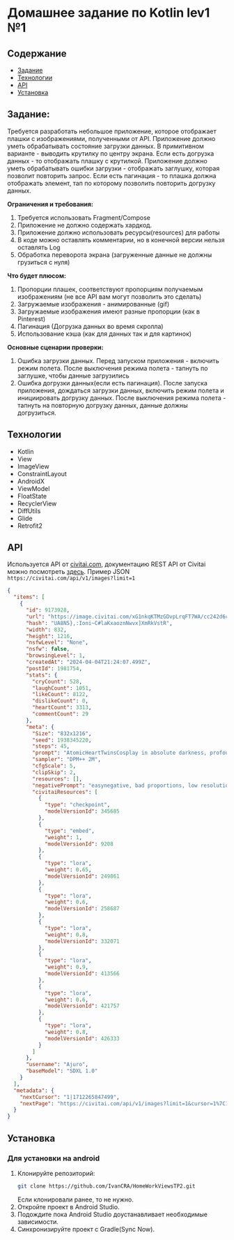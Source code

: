 # Домашнее задание по Kotlin lev1 №1

## Содержание

- [Задание](#задание)
- [Технологии](#технологии)
- [API](#API)
- [Установка](#установка)


## Задание:

Требуется разработать небольшое приложение, которое отображает плашки с изображениями, полученными от API.
Приложение должно уметь обрабатывать состояние загрузки данных. В примитивном варианте - выводить крутилку по центру экрана. Если есть догрузка данных - то отображать плашку с крутилкой.
Приложение должно уметь обрабатывать ошибки загрузки - отображать заглушку, которая позволит повторить запрос. Если есть пагинация - то плашка должна отображать элемент, тап по которому позволить повторить догрузку данных.


**Ограничения и требования:**
1. Требуется использовать Fragment/Compose
2. Приложение не должно содержать хардкод.
3. Приложение должно использовать ресурсы(resources) для работы
4. В коде можно оставлять комментарии, но в конечной версии нельзя оставлять Log
5. Обработка переворота экрана (загруженные данные не должны грузиться с нуля)

**Что будет плюсом:**
1. Пропорции плашек, соответствуют пропорциям получаемым изображениям (не все API вам могут позволить это сделать)
2. Загружаемые изображения - анимированные (gif)
3. Загружаемые изображения имеют разные пропорции (как в Pinterest)
4. Пагинация (Догрузка данных во время скролла)
5. Использование кэша (как для данных так и для картинок)


**Основные сценарии проверки:**
1. Ошибка загрузки данных. Перед запуском приложения - включить режим полета. После выключения режима полета - тапнуть по заглушке, чтобы данные загрузились
2. Ошибка догрузки данных(если есть пагинация). После запуска приложения, дождаться загрузки данных, включить режим полета и инициировать догрузку данных. После выключения режима полета - тапнуть на повторную догрузку данных,  данные должны догрузиться.

## Технологии

- Kotlin
- View
- ImageView
- ConstraintLayout
- AndroidX
- ViewModel
- FloatState
- RecyclerView
- DiffUtils
- Glide
- Retrofit2

## API
Используется API от [civitai.com](https://civitai.com/), документацию REST API от Civitai можно посмотреть [здесь](https://github.com/civitai/civitai/wiki/REST-API-Reference#get-apiv1images).
Пример JSON ``https://civitai.com/api/v1/images?limit=1``
```JSON
{
  "items": [
    {
      "id": 9173928,
      "url": "https://image.civitai.com/xG1nkqKTMzGDvpLrqFT7WA/cc242d6c-f960-4274-aa1d-f22a71e705ef/width=832/cc242d6c-f960-4274-aa1d-f22a71e705ef.jpeg",
      "hash": "UA8N5},:Ioni~C#laKxaoznNwvx]XmRkVstR",
      "width": 832,
      "height": 1216,
      "nsfwLevel": "None",
      "nsfw": false,
      "browsingLevel": 1,
      "createdAt": "2024-04-04T21:24:07.499Z",
      "postId": 1981754,
      "stats": {
        "cryCount": 528,
        "laughCount": 1051,
        "likeCount": 8122,
        "dislikeCount": 0,
        "heartCount": 3313,
        "commentCount": 29
      },
      "meta": {
        "Size": "832x1216",
        "seed": 1938345220,
        "steps": 45,
        "prompt": "AtomicHeartTwinsCosplay in absolute darkness, profoundly no light, holding black-pink heart shaped orbstaff, \npointed hat, translucent skin, Describe the captivating scene captured in the vintage photograph featuring a Bedouin artist skillfully swallowing a massive sword in the style of Final Fantasy, amidst a mesmerized audience. Provide details about the artist's attire, the sword's intricate design, and the expressions of the onlookers as they witness this extraordinary performance., amazing quality, masterpiece, best quality, hyper detailed, ultra detailed, UHD, perfect anatomy, portrait, dof, hyper-realism, majestic, awesome, inspiring, closeup, an weathered outworn old Fantasy cape, smooth, Closeup, by Dring, rust paint peelz, atmospheric haze, cinamatic composition, soft shadows, national geographic style",
        "sampler": "DPM++ 2M",
        "cfgScale": 5,
        "clipSkip": 2,
        "resources": [],
        "negativePrompt": "easynegative, bad proportions, low resolution, bad, ugly, terrible, painting, 3d, render, comic, anime, manga, unrealistic, flat, watermark, signature, worst quality, low quality, normal quality, lowres, simple background, inaccurate limb, extra fingers, fewer fingers, missing fingers, extra arms, (extra legs:1.3), inaccurate eyes, bad composition, bad anatomy, error, extra digit, fewer digits, cropped, low res, worst quality, low quality, normal quality, jpeg artifacts, extra digit, fewer digits, trademark, watermark, artist's name, username, signature, text, words, human,",
        "civitaiResources": [
          {
            "type": "checkpoint",
            "modelVersionId": 345685
          },
          {
            "type": "embed",
            "weight": 1,
            "modelVersionId": 9208
          },
          {
            "type": "lora",
            "weight": 0.65,
            "modelVersionId": 249861
          },
          {
            "type": "lora",
            "weight": 0.6,
            "modelVersionId": 258687
          },
          {
            "type": "lora",
            "weight": 0.8,
            "modelVersionId": 332071
          },
          {
            "type": "lora",
            "weight": 0.9,
            "modelVersionId": 413566
          },
          {
            "type": "lora",
            "weight": 0.6,
            "modelVersionId": 421757
          },
          {
            "type": "lora",
            "weight": 0.8,
            "modelVersionId": 426333
          }
        ]
      },
      "username": "Ajuro",
      "baseModel": "SDXL 1.0"
    }
  ],
  "metadata": {
    "nextCursor": "1|1712265847499",
    "nextPage": "https://civitai.com/api/v1/images?limit=1&cursor=1%7C1712265847499"
  }
}
```

## Установка

### Для установки на android
1. Клонируйте репозиторий:
   ```bash
   git clone https://github.com/IvanCRA/HomeWorkViewsTP2.git
   ``` 
   Если клонировали ранее, то не нужно.
2. Откройте проект в Android Studio.
3. Подождите пока Android Studio доустанавливает необходимые зависимости.
4. Синхронизируйте проект с Gradle(Sync Now).